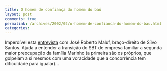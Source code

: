```yaml
---
title: O homem de confiança do homem do baú
layout: post
comments: true
permalink: /archives/2002/02/o-homem-de-confianca-do-homem-do-bau.html
categories:
---
```

Imperdível esta <a href=http://ultimosegundo.ig.com.br/home/cadernoi/artigo/0,2945,680912,00.html >entrevista</a> com José Roberto Maluf, braço-direito de Sílvo Santos. Ajuda a entender a transição do SBT de empresa familiar a segunda maior preocupação da família Marinho (a primeira são os próprios, que golpeiam a si mesmos com uma voracidade que a concorrência tem dificuldade para igualar)&#8230;